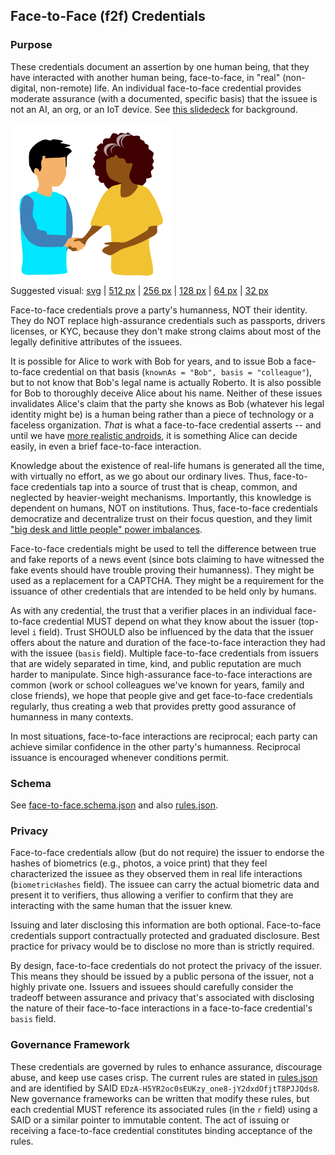 ## Face-to-Face (f2f) Credentials

### Purpose

These credentials document an assertion by one human being, that they have interacted with another human being, face-to-face, in "real" (non-digital, non-remote) life. An individual face-to-face credential provides moderate assurance (with a documented, specific basis) that the issuee is not an AI, an org, or an IoT device. See [this slidedeck](https://docs.google.com/presentation/d/17_QEAt5SIBOrKbZdkPW0K8XYNGyA4Fn8Tg-h0kvJTCE/edit?usp=sharing) for background.

![suggested face-to-face visual](face-to-face-256.png)<br>
Suggested visual: [svg](face-to-face.svg) | [512 px](face-to-face-512.png) | [256 px](face-to-face-256.png) | [128 px](face-to-face-128.png) | [64 px](face-to-face-64.png) | [32 px](face-to-face-32.png)

Face-to-face credentials prove a party's humanness, NOT their identity. They do NOT replace high-assurance credentials such as passports, drivers licenses, or KYC, because they don't make strong claims about most of the legally definitive attributes of the issuees.

It is possible for Alice to work with Bob for years, and to issue Bob a face-to-face credential on that basis (`knownAs = "Bob", basis = "colleague"`), but to not know that Bob's legal name is actually Roberto. It is also possible for Bob to thoroughly deceive Alice about his name. Neither of these issues invalidates Alice's claim that the party she knows as Bob (whatever his legal identity might be) is a human being rather than a piece of technology or a faceless organization. *That* is what a face-to-face credential asserts -- and until we have [more realistic androids](https://futuretechenthusiast.com/10-most-realistic-humanoid-robots/), it is something Alice can decide easily, in even a brief face-to-face interaction.

Knowledge about the existence of real-life humans is generated all the time, with virtually no effort, as we go about our ordinary lives. Thus, face-to-face credentials tap into a source of trust that is cheap, common, and neglected by heavier-weight mechanisms. Importantly, this knowledge is dependent on humans, NOT on institutions. Thus, face-to-face credentials democratize and decentralize trust on their focus question, and they limit ["big desk and little people" power imbalances](https://medium.com/@daniel-hardman/big-desks-and-little-people-e1b1b9e92d79). 

Face-to-face credentials might be used to tell the difference between true and fake reports of a news event (since bots claiming to have witnessed the fake events should have trouble proving their humanness). They might be used as a replacement for a CAPTCHA. They might be a requirement for the issuance of other credentials that are intended to be held only by humans.

As with any credential, the trust that a verifier places in an individual face-to-face credential MUST depend on what they know about the issuer (top-level `i` field). Trust SHOULD also be influenced by the data that the issuer offers about the nature and duration of the face-to-face interaction they had with the issuee (`basis` field). Multiple face-to-face credentials from issuers that are widely separated in time, kind, and public reputation are much harder to manipulate. Since high-assurance face-to-face interactions are common (work or school colleagues we've known for years, family and close friends), we hope that people give and get face-to-face credentials regularly, thus creating a web that provides pretty good assurance of humanness in many contexts.

In most situations, face-to-face interactions are reciprocal; each party can achieve similar confidence in the other party's humanness. Reciprocal issuance is encouraged whenever conditions permit.

### Schema
See [face-to-face.schema.json](face-to-face.schema.json) and also [rules.json](rules.json).

### Privacy

Face-to-face credentials allow (but do not require) the issuer to endorse the hashes of biometrics (e.g., photos, a voice print) that they feel characterized the issuee as they observed them in real life interactions (`biometricHashes` field). The issuee can carry the actual biometric data and present it to verifiers, thus allowing a verifier to confirm that they are interacting with the same human that the issuer knew.

Issuing and later disclosing this information are both optional. Face-to-face credentials support contractually protected and graduated disclosure. Best practice for privacy would be to disclose no more than is strictly required.

By design, face-to-face credentials do not protect the privacy of the issuer. This means they should be issued by a public persona of the issuer, not a highly private one. Issuers and issuees should carefully consider the tradeoff between assurance and privacy that's associated with disclosing the nature of their face-to-face interactions in a face-to-face credential's `basis` field.

### Governance Framework

These credentials are governed by rules to enhance assurance, discourage abuse, and keep use cases crisp. The current rules are stated in [rules.json](rules.json) and are identified by SAID `EDzA-H5YR2oc0sEUKzy_one8-jY2dxdOfjtT8PJJQds8`. New governance frameworks can be written that modify these rules, but each credential MUST reference its associated rules (in the `r` field) using a SAID or a similar pointer to immutable content. The act of issuing or receiving a face-to-face credential constitutes binding acceptance of the rules.

